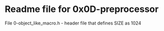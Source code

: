 # Readme file for 0x0D-preprocessor

File 0-object_like_macro.h - header file that defines SIZE as 1024  
